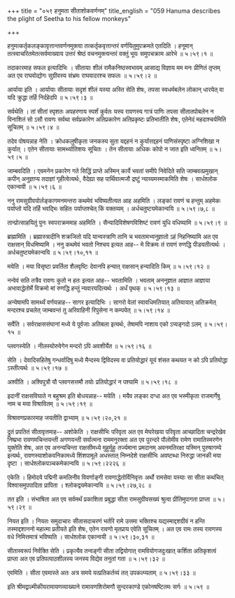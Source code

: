 +++
title = "०५९ हनुमता सीताशोकवर्णनम्"
title_english = "059 Hanuma describes the plight of Seetha to his fellow monkeys"

+++


हनुमत्कर्तृकलङ्कावृत्तान्तवर्णनमुक्त्वा तत्कर्तृकवृत्तान्तरं
वर्णयितुमुपक्रमते एतदिति । हनूमान् तत्स्वाचरितमेतत्सर्वमाख्याय उत्तरं
श्रेष्ठं वचनमुक्त्यन्तरं वक्तुं भूयः समुपचक्राम आरेभे  ॥  ५।५९।१  ॥   

  

तदाकारमाह सफल इत्यादिभिः । सीतायाः शीलं रामैकनिष्ठस्वभावम् आसाद्य
विज्ञाय मम मनः प्रीणितं तृप्तम् अत एव राघवोद्योगः सुग्रीवस्य संभ्रमः
राघवादरश्च सफलः  ॥  ५।५९।२  ॥   

  

आर्याया इति । आर्यायाः सीतायाः सदृशं शीलं यस्या अस्ति सेति शेषः, तपसा
स्वधर्मबलेन लोकान् धारयेत् वा यदि क्रुद्धा तर्हि निर्दहेदपि  ॥  ५।५९।३
 ॥   

  

सर्वथेति । तां सीतां स्पृशतः अपहरणाय स्पर्शं कुर्वतः यस्य रावणस्य गात्रं
पाणिः तपसा सीतातपोबलेन न विनाशितं सो ऽसौ रावणः सर्वथा सर्वप्रकारेण
अतिप्रकारेण अतिप्रकृष्टः प्रतिभातीति शेषः, एतेनेदं महदाश्चर्यमिति
सूचितम्  ॥  ५।५९।४  ॥   

  

तदेव पोषयन्नाह नेति । क्रोधकलुषीकृता जनकस्य सुता यद्दहनं न
कुर्यात्तद्दहनं पाणिसंस्पृष्टा अग्निशिखा न कुर्यात् । एतेन सीतायाः
सामर्थ्यातिशयः सूचितः । तेन सीतायाः अधिकः कोपो न जात इति ध्वनितम्  ॥ 
५।५९।५  ॥   

  

जाम्बवदिति । एवमनेन प्रकारेण गते सिद्धिं प्राप्ते अस्मिन् कार्ये भवतां
समीपे निवेदिते सति जाम्बवत्प्रमुखान् कपीन् अनुज्ञाप्य तदाज्ञां
गृहीत्वेत्यर्थः, वैदेह्या सह पार्थिवात्मजौ द्रष्टुं न्याय्यमस्माकमिति
शेषः । सार्धश्लोक एकान्वयी  ॥  ५।५९।६  ॥   

  

ननु रामसुग्रीवयोर्लङ्कागमनमन्तरा कथमेवं भविष्यतीत्यत आह अहमिति । लङ्कां
रावणं च हन्तुम् अहमेकः पर्याप्तो यदि तर्हि भवद्भिः सहितः पर्याप्तश्चेत्
किं वक्तव्यम् । अर्धचतुष्टयमेकान्वयि  ॥  ५।५९।७,८  ॥   

  

तान्प्रोत्साहयितुं पुनः स्वपराक्रममाह अहमिति । सैन्यादिविशेषणविशिष्टं
रावणं युधि वधिष्यामि  ॥  ५।५९।९  ॥   

  

ब्राह्ममिति । ब्रह्मास्त्रादीनि शक्रजितो यदि यान्यस्त्राणि तानि च
भवतामभ्यनुज्ञातो ऽहं निहनिष्यामि अत एव राक्षसान् विधमिष्यामि । ननु
कथमेवं भवतो निश्चय इत्यत आह-- मे विक्रमः तं रावणं रुणद्धि पीडयतीत्यर्थः
। अर्धचतुष्टयमेकान्वयि  ॥  ५।५९।१०,११  ॥   

  

मयेति । मया विसृष्टा प्रवर्तिता शैलवृष्टिः देवानपि हन्यात् राक्षसान्
हन्यादिति किम्  ॥  ५।५९।१२  ॥   

  

नन्वेवं सति तत्रैव रावणः कुतो न हतः इत्यत आह-- भवतामिति । भवताम्
अननुज्ञात आज्ञात आज्ञाया अभावाद्धेतोर्मे विक्रमो मां रुणद्धि हन्तुं
न्यवारयदित्यर्थः । अर्धं पृथक्  ॥  ५।५९।१३  ॥   

  

अन्येषामपि सामर्थ्यं वर्णयन्नाह-- सागर इत्यादिभिः । सागरो वेलां
स्वावधिमतियात् अतियायात् अतिक्रमेत् मन्दरश्च प्रचलेत् जाम्बवन्तं तु
अरिवाहिनी रिपुसेना न कम्पयेत्  ॥  ५।५९।१४  ॥   

  

सर्वेति । सर्वराक्षससंघानां मध्ये ये पूर्वजाः अतिबला इत्यर्थः, तेषामपि
नाशाय एको ऽप्यङ्गदो ऽलम्  ॥  ५।५९।१५  ॥   

  

प्लवगस्येति । नीलस्योरुवेगेन मन्दरो ऽपि अवशीर्येत  ॥  ५।५९।१६  ॥   

  

सेति । देवादिसहितेषु गन्धर्वादिषु मध्ये मैन्दस्य द्विविदस्य वा
प्रतियोद्धारं यूयं शंसत कथयत न को ऽपि प्रतियोद्धा ऽस्तीत्यर्थः  ॥ 
५।५९।१७  ॥   

  

अश्वीति । अश्विपुत्रौ यौ प्लवगसत्तमौ तयोः प्रतियोद्धारं न पश्यामि  ॥ 
५।५९।१८  ॥   

  

इदानीं राक्षसविघाते न बहुश्रम इति बोधयन्नाह-- मयेति । मयैव लङ्का दग्धा
अत एव भस्मीकृता राजमार्गेषु नाम च मया विश्रावितम्  ॥  ५।५९।१९  ॥   

  

विश्रावणप्रकारमाह जयतीति द्वाभ्याम्  ॥  ५।५९।२०,२१  ॥   

  

द्रुतं प्रपतितं सीतावृत्तमाह-- अशोकेति । राक्षसीभिः परिवृता अत एव
मेघरेखया परिवृता आच्छादिता चन्द्ररेखेव निष्प्रभा रावणमचिन्तयन्ती
अगणयन्ती सर्वात्मना राममनुरक्ता अत एव पुरन्दरे पौलोमीव रामेण
रामातिस्मरणेन युक्तेति शेषः, अत एव अनन्यचिन्ता राक्षसीमध्ये मुहुर्मुहुः
तर्ज्यमाना प्रमदानम् अवनमतिरक्षा यस्मिन् पुरुषागम्ये इत्यर्थः,
रावणस्याशोकवनिकामध्ये शिंशपामूले अधस्तात् निम्नदेशे राक्षसीभिः अवष्टब्धा
निरुद्धा जानकी मया दृष्टा । सार्धश्लोकपञ्चकमेकान्वयि  ॥  ५।५९।२२२६  ॥   

  

एकेति । हिमोदये पद्मिनी कमलिनीव विवर्णाङ्गी रावणाद्धेतोर्विनिवृत्तः
अर्थो रामसेवा यस्याः सा सीता कथंचित् विश्वासमुपपादिता प्रापिता ।
श्लोकद्वयमेकान्वयि  ॥  ५।५९।२७,२८  ॥   

  

तत इति । संभाषिता अत एव सर्वमर्थं प्रकाशिता प्रबुद्धा सीता
रामसुग्रीवसख्यं श्रुत्वा प्रीतिमुपागता प्राप्ता  ॥  ५।५९।२९  ॥   

  

नियत इति । नियतः समुदाचारः सीतासदाचरणं भर्तरि रामे उत्तमा भक्तिश्च
यद्यस्माद्दशग्रीवं न हन्ति तस्माद्दशाननो महात्मा प्रतीयते इति शेषः, एतेन
रावणो मृतप्राय एवेति सूचितम् । अत एव रामः तस्य रावणस्य वधे निमित्तमात्रं
भविष्यति । सार्धश्लोक एकान्वयी  ॥  ५।५९।३०,३१  ॥   

  

सीतास्वरूपं निर्वक्ति सेति । प्रकृत्यैव तन्वङ्गी सीता तद्वियोगात्
रामवियोगजदुःखात् कर्शिता अतिकृशत्वं प्राप्ता अत एव प्रतिपत्पाठशीलस्य
जनस्य विद्येव तनुतां गता  ॥  ५।५९।३२  ॥   

  

एवमिति । सीता एवमास्ते अतः अत्र समये यत्प्रतिकर्तव्यं तत् उपकल्प्यताम्
 ॥  ५।५९।३३  ॥   

  

इति श्रीमद्वाल्मीकीयरामायणव्याख्याने रामायणशिरोमणौ सुन्दरकाण्डे
एकोनषष्टितमः सर्गः  ॥  ५।५९  ॥   

  



